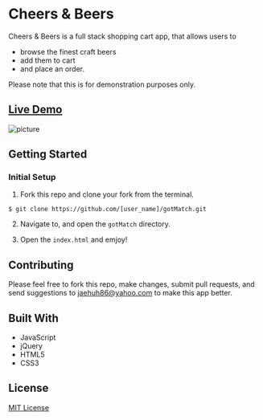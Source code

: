 # Cheers & Beers

Cheers & Beers is a full stack shopping cart app, that allows users to 
* browse the finest craft beers
* add them to cart
* and place an order.

Please note that this is for demonstration purposes only.

## [Live Demo](https://cheersandbeers.jaehuh.network/)
![picture](/server/images/general/readMe.gif)


## Getting Started

### Initial Setup

1. Fork this repo and clone your fork from the terminal.

```$ git clone https://github.com/[user_name]/gotMatch.git```

2. Navigate to, and open the `gotMatch` directory.

3. Open the `index.html` and emjoy!

## Contributing

Please feel free to fork this repo, make changes, submit pull requests, and send suggestions to jaehuh86@yahoo.com to make this app better.

## Built With

* JavaScript
* jQuery
* HTML5
* CSS3

## License
[MIT License](https://opensource.org/licenses/mit-license.php)

